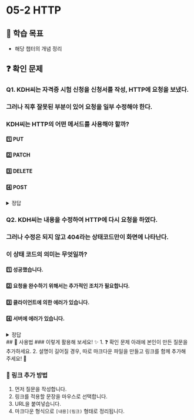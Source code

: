 # 05-2 HTTP

## 📌 학습 목표
- 해당 챕터의 개념 정리

## ❓ 확인 문제
### Q1. KDH씨는 자격증 시험 신청을 신청서를 작성, HTTP에 요청을 보냈다.
### 그러나 직후 잘못된 부분이 있어 요청을 일부 수정해야 한다.
### KDH씨는 HTTP의 어떤 메서드를 사용해야 할까?

#### 1️⃣ PUT

#### 2️⃣ PATCH

#### 3️⃣ DELETE

#### 4️⃣ POST

<details>
<summary>정답</summary>

#### 2️⃣ PATCH

### 🔹 문제 분석
KDH씨는 **자격증 시험 신청서를 작성한 후, 일부 내용만 수정해야 하는 상황**입니다.  
이때 **기존 데이터를 전체 교체할 필요 없이 일부만 변경**하면 됩니다.

---

## 🔥 PUT vs PATCH 비교

| 메서드  | 동작 방식 | 사용 목적 | 데이터 전송 방식 |
|--------|---------------------------------|---------------------------|----------------------------|
| **PUT**   | **리소스 전체를 교체** | 모든 데이터를 갱신할 때 | 전체 데이터를 포함해야 함 |
| **PATCH** | **리소스의 일부만 수정** | 특정 필드만 변경할 때 | 변경할 데이터만 전송 |

---

</details>

### Q2. KDH씨는 내용을 수정하여 HTTP에 다시 요청을 하였다.
### 그러나 수정은 되지 않고 404라는 상태코드만이 화면에 나타난다. 
### 이 상태 코드의 의미는 무엇일까?

#### 1️⃣ 성공했습니다.

#### 2️⃣ 요청을 완수하기 위해서는 추가적인 조치가 필요합니다.

#### 3️⃣ 클라이언트에 의한 에러가 있습니다. 

#### 4️⃣ 서버에 에러가 있습니다. 

<details>
<summary>정답</summary>

#### 3️⃣ 클라이언트에 의한 에러가 있습니다. 

### 🔹 GPT의 해설
# 🌐 HTTP 상태 코드 정리

HTTP 상태 코드는 **클라이언트와 서버 간의 요청 및 응답 상태**를 나타냅니다.  
각 상태 코드는 **100~500번대**로 구분되며, 각각의 의미가 다릅니다.

---

## 🔹 1xx (정보 응답)
> 요청을 정상적으로 처리하고 있으며, 추가 작업이 필요할 수 있음

| 상태 코드 | 의미 |
|----------|--------------------------------|
| **100 Continue** | 요청을 계속 진행해도 됨 |
| **101 Switching Protocols** | 프로토콜 변경 요청을 승인함 |
| **103 Early Hints** | 클라이언트가 미리 리소스를 로드할 수 있도록 힌트 제공 |

---

## 🔹 2xx (성공)
> 클라이언트의 요청이 성공적으로 처리됨

| 상태 코드 | 의미 |
|----------|--------------------------------|
| **200 OK** | 요청이 성공적으로 처리됨 |
| **201 Created** | 요청이 성공적으로 처리되었으며, 새로운 리소스가 생성됨 |
| **202 Accepted** | 요청이 접수되었지만, 처리 완료 여부는 아직 모름 |
| **204 No Content** | 요청은 성공했지만, 응답할 콘텐츠가 없음 |

---

## 🔹 3xx (리다이렉션)
> 요청을 완료하려면 추가 작업(다른 URL로 이동 등)이 필요함

| 상태 코드 | 의미 |
|----------|--------------------------------|
| **301 Moved Permanently** | 요청한 리소스가 영구적으로 이동함 (새 URL 사용해야 함) |
| **302 Found** | 요청한 리소스가 임시적으로 이동함 |
| **304 Not Modified** | 캐시된 리소스를 사용해야 함 (서버에서 변경되지 않음) |

---

## 🔹 4xx (클라이언트 오류)
> 클라이언트의 요청에 문제가 있음 (잘못된 요청, 권한 부족 등)

| 상태 코드 | 의미 |
|----------|--------------------------------|
| **400 Bad Request** | 잘못된 요청 (문법 오류, 잘못된 데이터 등) |
| **401 Unauthorized** | 인증이 필요함 (로그인 필요) |
| **403 Forbidden** | 요청은 이해했지만, 권한이 없어 거부됨 |
| **404 Not Found** | 요청한 리소스를 찾을 수 없음 |
| **405 Method Not Allowed** | 요청한 HTTP 메서드가 허용되지 않음 |
| **429 Too Many Requests** | 너무 많은 요청을 보냄 (Rate Limit 초과) |

---

## 🔹 5xx (서버 오류)
> 서버에서 요청을 처리하지 못함 (서버 내부 문제)

| 상태 코드 | 의미 |
|----------|--------------------------------|
| **500 Internal Server Error** | 서버 내부 오류 (예상치 못한 오류 발생) |
| **502 Bad Gateway** | 게이트웨이 또는 프록시 서버가 잘못된 응답을 받음 |
| **503 Service Unavailable** | 서버가 과부하 상태이거나 유지보수 중 |
| **504 Gateway Timeout** | 게이트웨이 또는 프록시 서버에서 응답 시간이 초과됨 |

---

## 🔥 자주 사용되는 상태 코드 정리
| 코드 | 의미 | 사용 예시 |
|------|----------------|-----------------------------------|
| **200** | 요청 성공 | 일반적인 GET 요청 응답 |
| **201** | 리소스 생성 | POST 요청으로 데이터 생성 후 응답 |
| **400** | 잘못된 요청 | 필수 입력값 누락, 잘못된 JSON 데이터 |
| **401** | 인증 필요 | 로그인되지 않은 사용자가 접근 시 |
| **403** | 접근 불가 | 관리자만 접근 가능한 페이지 요청 시 |
| **404** | 리소스 없음 | 존재하지 않는 페이지 또는 API 호출 시 |
| **500** | 서버 오류 | 서버 내부에서 예외 발생 |

---

## 🚀 결론
- **2xx:** 요청 성공 ✅
- **3xx:** 추가 작업 필요 🔄
- **4xx:** 클라이언트 오류 ❌
- **5xx:** 서버 오류 ⚠️

**📌 HTTP 상태 코드를 이해하면, API 개발 및 디버깅 시 더욱 효율적으로 문제를 해결할 수 있습니다!** 🎯


</details>
## 📝 사용법  
### 이렇게 활용해 보세요! ✨  
1. ❓ 확인 문제 아래에 본인이 만든 질문을 추가하세요.  
2. 설명이 길어질 경우, 따로 마크다운 파일을 만들고 링크를 함께 추가해 주세요! 🔗  

### 🔗 링크 추가 방법  
1. 먼저 질문을 작성합니다.  
2. 링크를 적용할 문장을 마우스로 선택합니다.  
3. URL을 붙여넣습니다.  
4. 마크다운 형식으로 `[내용](링크)` 형태로 정리됩니다.  
